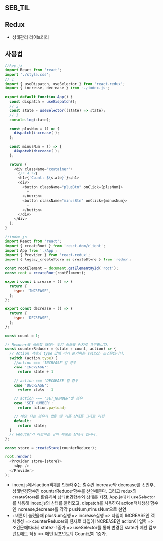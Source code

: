 ## SEB_TIL

## Redux
- 상태관리 라이브러리

## 사용법
```javascript
//App.js
import React from 'react';
import './style.css';
// 1
import { useDispatch, useSelector } from 'react-redux';
import { increase, decrease } from './index.js';

export default function App() {
  const dispatch = useDispatch();
  // 2
  const state = useSelector((state) => state);
  // 3
  console.log(state);

  const plusNum = () => {
    dispatch(increase());
  };

  const minusNum = () => {
    dispatch(decrease());
  };

  return (
    <div className="container">
      {/* 4 */}
      <h1>{`Count: ${state}`}</h1>
      <div>
        <button className="plusBtn" onClick={plusNum}>
          +
        </button>
        <button className="minusBtn" onClick={minusNum}>
          -
        </button>
      </div>
    </div>
  );
}
```
```javascript
//index.js
import React from 'react';
import { createRoot } from 'react-dom/client';
import App from './App';
import { Provider } from 'react-redux';
import { legacy_createStore as createStore } from 'redux';

const rootElement = document.getElementById('root');
const root = createRoot(rootElement);

export const increase = () => {
  return {
    type: 'INCREASE',
  };
};

export const decrease = () => {
  return {
    type: 'DECREASE',
  };
};

const count = 1;

// Reducer를 생성할 때에는 초기 상태를 인자로 요구합니다.
const counterReducer = (state = count, action) => {
  // Action 객체의 type 값에 따라 분기하는 switch 조건문입니다.
  switch (action.type) {
    //action === 'INCREASE'일 경우
    case 'INCREASE':
      return state + 1;

    // action === 'DECREASE'일 경우
    case 'DECREASE':
      return state - 1;

    // action === 'SET_NUMBER'일 경우
    case 'SET_NUMBER':
      return action.payload;

    // 해당 되는 경우가 없을 땐 기존 상태를 그대로 리턴
    default:
      return state;
  }
  // Reducer가 리턴하는 값이 새로운 상태가 됩니다.
};

const store = createStore(counterReducer);

root.render(
  <Provider store={store}>
    <App />
  </Provider>
);
```
- index.js에서 action객체를 만들어주는 함수인 increase와 decrease를 선언후, 상태변경함수인 counterReducer함수를 선언해준다. 그리고 redux의 createStore를 활용하여 상태변경함수와 상태를 저장, App.js에서 useSelector를 사용해 index.js의 상태를 불러오고, dispatch를 사용하여 action객체생성 함수인 increase,decrease를 각각 plusNum,minusNum으로 선언.
- +버튼이 눌렸을때 plusNum실행 => increase실행 => 타입이 INCREASE인 객체생성 => counterReducer의 인자로 타입이 INCREASE인 action이 입력 => 조건문에따라서 state가 1증가 => useSelector를 통해 변경된 state가 메인 컴포넌트에도 적용 => 메인 컴포넌트의 Count값이 1증가.